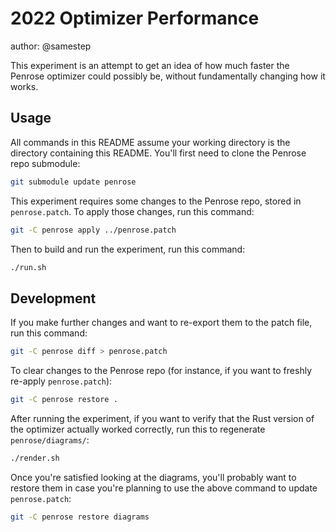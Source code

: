 # 2022 Optimizer Performance

author: @samestep

This experiment is an attempt to get an idea of how much faster the Penrose
optimizer could possibly be, without fundamentally changing how it works.

## Usage

All commands in this README assume your working directory is the directory
containing this README. You'll first need to clone the Penrose repo submodule:

```sh
git submodule update penrose
```

This experiment requires some changes to the Penrose repo, stored in
`penrose.patch`. To apply those changes, run this command:

```sh
git -C penrose apply ../penrose.patch
```

Then to build and run the experiment, run this command:

```sh
./run.sh
```

## Development

If you make further changes and want to re-export them to the patch file, run
this command:

```sh
git -C penrose diff > penrose.patch
```

To clear changes to the Penrose repo (for instance, if you want to freshly
re-apply `penrose.patch`):

```sh
git -C penrose restore .
```

After running the experiment, if you want to verify that the Rust version of the
optimizer actually worked correctly, run this to regenerate `penrose/diagrams/`:

```sh
./render.sh
```

Once you're satisfied looking at the diagrams, you'll probably want to restore
them in case you're planning to use the above command to update `penrose.patch`:

```sh
git -C penrose restore diagrams
```
